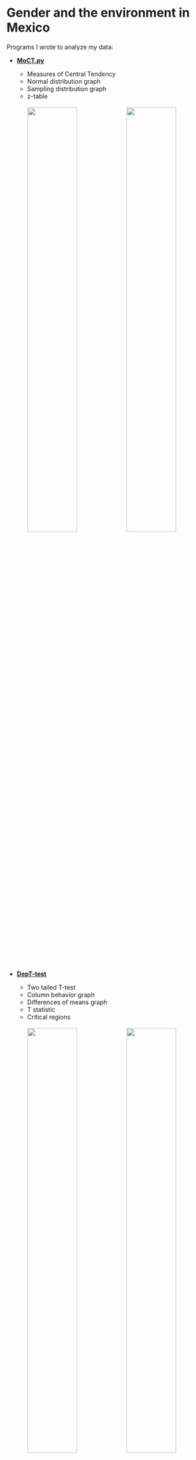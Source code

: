 # Gender and the environment in Mexico

Programs I wrote to analyze my data:
<br>
- <a href="https://github.com/lastralab/Statistics/blob/master/MoCT.py"><b>MoCT.py</b></a><br>
  - Measures of Central Tendency
  - Normal distribution graph
  - Sampling distribution graph
  - z-table
 <br><br>
<img src="https://user-images.githubusercontent.com/22894897/30722723-2ffa7ec0-9f09-11e7-8fb4-38d9f12c1061.png" width=50%/><img src="https://user-images.githubusercontent.com/22894897/30722726-302dbe7a-9f09-11e7-8188-014fc61d3ef0.png" width=50%/><br>
  <br>
  
- <a href="https://github.com/lastralab/Statistics/blob/master/DepT-test.py"><b>DepT-test</b></a><br>
  - Two tailed T-test
  - Column behavior graph
  - Differences of means graph
  - T statistic
  - Critical regions
   <br><br>
<img src="https://user-images.githubusercontent.com/22894897/30747470-c444ecbc-9f83-11e7-8d5f-272e473878e3.png" width=50%/><img src="https://user-images.githubusercontent.com/22894897/30747472-c662db76-9f83-11e7-8892-4f998ad1710a.png" width=50%/><br>
  <br>
  
- <a href="https://github.com/lastralab/Statistics/blob/master/ConverS.py"><b>ConverS.py</b></a><br>
  - Values replacement in data

- <a href="https://github.com/lastralab/Statistics/blob/master/RangeR.py"><b>RangeR.py</b></a><br>
  - Values assignment to intervals
  
- <a href="https://github.com/lastralab/Statistics/blob/master/SkewU.py"><b>SkewU.py</b></a><br>
  - Skewness calculation
  - Skewness graph
<br><br>
<img src="https://user-images.githubusercontent.com/22894897/30722630-b2205c22-9f08-11e7-88b1-0afc91895027.png" width=50%/><img src="https://user-images.githubusercontent.com/22894897/30722629-b1ecea86-9f08-11e7-87af-f995280449e4.png" width=50%/><br>
  <br>
- <a href="https://github.com/lastralab/Statistics/blob/master/Boxy.py"><b>Boxy.py</b></a><br>
  - BoxCox transformation to reduce skewness
  - Comparison graphs
     <br><br>
<img src="https://user-images.githubusercontent.com/22894897/30747462-c15cc358-9f83-11e7-9abc-2665662b8fb2.png" width=100%/><br>
  <br>
 
- <a href="https://github.com/lastralab/Statistics/blob/master/Stan.py"><b>Stan.py</b></a><br>
  - Standardization of data
  - Comparison graphs
 <br><br>
<img src="https://user-images.githubusercontent.com/22894897/30747475-c8ece6ac-9f83-11e7-8ec1-f1abbfd6e67c.png" width=50%/><img src="https://user-images.githubusercontent.com/22894897/30747478-c9e3e7a4-9f83-11e7-893f-a8706f519880.png" width=50%/><br>
  <br>
  
- <a href="https://github.com/lastralab/Statistics/blob/master/PeaR.py"><b>PeaR.py</b></a><br>
  - Pearson correlation coefficient
  - p-value
  - Negative/Positive correlation graph
<br><br>
<img src="https://user-images.githubusercontent.com/22894897/30765204-d0e38848-9fc4-11e7-9dd0-20916fc8a484.png" width=50%/><img src="https://user-images.githubusercontent.com/22894897/30722727-303258f4-9f09-11e7-8b9a-3041fa9e7a24.png" width=50%/><br>

- <a href="https://github.com/lastralab/Statistics/blob/master/SpeaR.py"><b>SpeaR.py</b></a><br>
  - Spearman correlation coefficient
  - p-value
  - Negative/Positive correlation graph
  <br><br>
<img src="https://user-images.githubusercontent.com/22894897/30762494-94002e6a-9fb8-11e7-833c-cde847c021d3.png" width=50%/><img src="https://user-images.githubusercontent.com/22894897/30762497-964f8ba2-9fb8-11e7-9b08-122380dc0beb.png" width=50%/><br>
<br><br>
<br><br>
More data visualization coming soon...
<br>
<br>
**How to install/use Python**

<a href="https://www.python.org/downloads/">Downloads here!</a>:

- Macintosh <a href="https://docs.python.org/3/using/mac.html">Documentation</a>.
- Windows <a href="https://docs.python.org/3/using/windows.html">Documentation</a>.
  - <a href="https://www.youtube.com/watch?v=BArhFr06nPM">Tutorial for installation</a>.
  - <a href="https://www.youtube.com/watch?v=ZO1SKpL8Jxk">Easy Way to run Python Programs on Windows</a>.
- Unix <a href="https://docs.python.org/3/using/unix.html">Documentation</a>.

<br>
<br>
<p align="center"><a href="https://lastralab.github.io/website/index.html" target="_blank"><br><button><img src="http://i.imgur.com/ERyS5Xn.png" alt="l'astra lab icon" width="50px" background="transparent" opacity="0.5" padding="0;"/></button></a></p><br><br>
